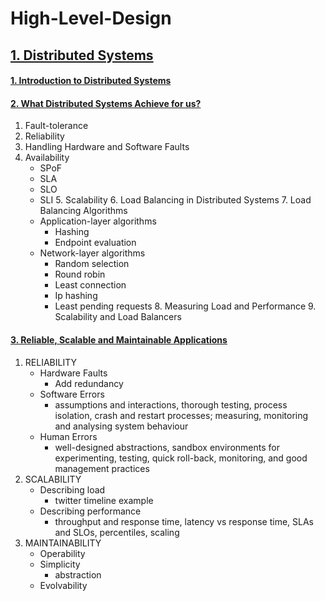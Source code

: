 # High-Level-Design

## [1. Distributed Systems](https://github.com/harithanagubady/High-Level-Design/tree/main/_01_Distributed%20Systems)
#### [1. Introduction to Distributed Systems](https://github.com/harithanagubady/High-Level-Design/blob/main/_01_Distributed%20Systems/_01_Introduction%20to%20Distributed%20Systems.pdf)
#### [2. What Distributed Systems Achieve for us?](https://github.com/harithanagubady/High-Level-Design/blob/main/_01_Distributed%20Systems/_02_What%20distributed%20systems%20achieve%20for%20us.pdf)
   1. Fault-tolerance
   2. Reliability
   3. Handling Hardware and Software Faults
   4. Availability
      * SPoF
      * SLA
      * SLO
      * SLI
    5. Scalability
    6. Load Balancing in Distributed Systems
    7. Load Balancing Algorithms
       * Application-layer algorithms
         * Hashing
         * Endpoint evaluation
       * Network-layer algorithms
         * Random selection
         * Round robin
         * Least connection
         * Ip hashing
         * Least pending requests
    8. Measuring Load and Performance
    9. Scalability and Load Balancers
#### [3. Reliable, Scalable and Maintainable Applications](https://github.com/harithanagubady/High-Level-Design/blob/main/_01_Distributed%20Systems/_03_Reliable%2C%20Scalable%2C%20Maintainable%20Applications.pdf)
   1. RELIABILITY
      * Hardware Faults
         * Add redundancy
      * Software Errors
         * assumptions and interactions, thorough testing, process isolation, crash and restart processes; measuring, monitoring and analysing system behaviour
      * Human Errors
         * well-designed abstractions, sandbox environments for experimenting, testing, quick roll-back, monitoring, and good management practices
   2. SCALABILITY
      * Describing load 
        * twitter timeline example
      * Describing performance 
        * throughput and response time, latency vs response time, SLAs and SLOs, percentiles, scaling
   3. MAINTAINABILITY
      * Operability
      * Simplicity 
        * abstraction
      * Evolvability